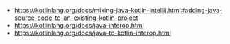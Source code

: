 - https://kotlinlang.org/docs/mixing-java-kotlin-intellij.html#adding-java-source-code-to-an-existing-kotlin-project
- https://kotlinlang.org/docs/java-interop.html 
- https://kotlinlang.org/docs/java-to-kotlin-interop.html
